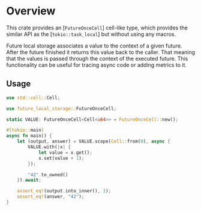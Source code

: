 # Overview

This crate provides an [`FutureOnceCell`] cell-like type, which provides the
similar API as the [`tokio::task_local`] but without using any macros.

Future local storage associates a value to the context of a given future. After
the future finished it returns this value back to the caller. That meaning that
the values is passed through the context of the executed future. This
functionality can be useful for tracing async code or adding metrics to it.

## Usage

```rust
use std::cell::Cell;

use future_local_storage::FutureOnceCell;

static VALUE: FutureOnceCell<Cell<u64>> = FutureOnceCell::new();

#[tokio::main]
async fn main() {
    let (output, answer) = VALUE.scope(Cell::from(0), async {
        VALUE.with(|x| {
            let value = x.get();
            x.set(value + 1);
        });

        "42".to_owned()
    }).await;

    assert_eq!(output.into_inner(), 1);
    assert_eq!(answer, "42");
}
```
